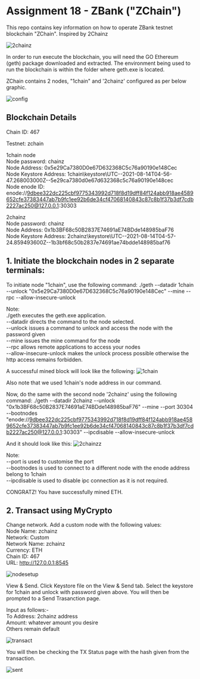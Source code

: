 # Assignment 18 - ZBank ("ZChain")

This repo contains key information on how to operate ZBank testnet blockchain "ZChain". Inspired by 2Chainz

![2chainz](Screenshots/2chainz.jpg)

In order to run execute the blockchain, you will need the GO Ethereum (geth) package downloaded and extracted. The environment being used to run the blockchain is within the folder where geth.exe is located.

ZChain contains 2 nodes, "1chain" and '2chainz' configured as per below graphic.

![config](Screenshots/puppeth_config.png) 

## Blockchain Details

Chain ID: 467 

Testnet: zchain

1chain node <br>
Node password: chainz <br>
Node Address: 0x5e29Ca7380D0e67D632368C5c76a90190e148Cec <br>
Node Keystore Address: 1chain\keystore\UTC--2021-08-14T04-56-47.268003000Z--5e29ca7380d0e67d632368c5c76a90190e148cec<br>
Node enode ID: enode://9dbee322dc225cbf9775343992d718f8d19dff84f124abb918ae4589652cfe37383447ab7b9fc1ee92b6de34cf47068140843c87c8b1f37b3df7cdb2227ac250@127.0.0.1:30303<br>

2chainz<br>
Node password: chainz<br>
Node Address: 0x1b3BF68c50B2837E74691aE74BDde148985baF76<br>
Node Keystore Address: 2chainz\keystore\UTC--2021-08-14T04-57-24.859493600Z--1b3bf68c50b2837e74691ae74bdde148985baf76<br>


## 1. Initiate the blockchain nodes in 2 separate terminals:

To initiate node "1chain", use the following command: 
./geth --datadir 1chain --unlock "0x5e29Ca7380D0e67D632368C5c76a90190e148Cec" --mine --rpc --allow-insecure-unlock

Note:<br>
./geth executes the geth.exe application.<br>
--datadir directs the command to the node selected.<br>
--unlock issues a command to unlock and access the node with the password given<br>
--mine issues the mine command for the node<br>
--rpc allows remote applications to access your nodes<br>
--allow-insecure-unlock makes the unlock process possible otherwise the http access remains forbidden.<br>

A successful mined block will look like the following:
![1chain](Screenshots/1chain.png)

 Also note that we used 1chain's node address in our command.

Now, do the same with the second node '2chainz' using the following command:
./geth --datadir 2chainz --unlock "0x1b3BF68c50B2837E74691aE74BDde148985baF76" --mine --port 30304 --bootnodes "enode://9dbee322dc225cbf9775343992d718f8d19dff84f124abb918ae4589652cfe37383447ab7b9fc1ee92b6de34cf47068140843c87c8b1f37b3df7cdb2227ac250@127.0.0.1:30303" --ipcdisable --allow-insecure-unlock

And it should look like this:
![2chainzz](Screenshots/2-chainz.png)

Note:<br>
--port is used to customise the port<br>
--bootnodes is used to connect to a different node with the enode address belong to 1chain<br>
--ipcdisable is used to disable ipc connection as it is not required.<br>

CONGRATZ! You have successfully mined ETH.

## 2. Transact using MyCrypto

Change network. Add a custom node with the following values:<br>
Node Name: zchainz<br>
Network: Custom<br>
Network Name: zchainz<br>
Currency: ETH<br>
Chain ID: 467<br>
URL: http://127.0.0.1:8545<br>

![nodesetup](Screenshots/nodesetup.png)


View & Send. Click Keystore file on the View & Send tab. Select the keystore for 1chain and unlock with password given above. You will then be prompted to a Send Trasanction page.

Input as follows:-<br>
To Address: 2chainz address<br>
Amount: whatever amount you desire<br>
Others remain default<br>

![transact](Screenshots/transact.png)

You will then be checking the TX Status page with the hash given from the transaction. 

![sent](Screenshots/transactions1300888333.png)